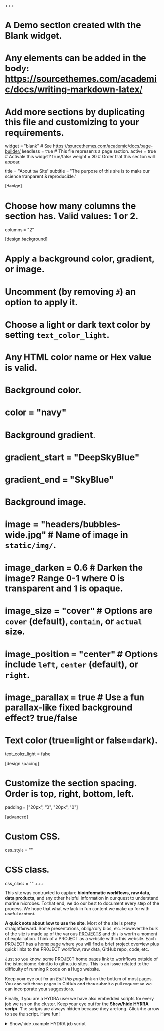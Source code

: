 +++
# A Demo section created with the Blank widget.
# Any elements can be added in the body: https://sourcethemes.com/academic/docs/writing-markdown-latex/
# Add more sections by duplicating this file and customizing to your requirements.

widget = "blank"  # See https://sourcethemes.com/academic/docs/page-builder/
headless = true  # This file represents a page section.
active = true  # Activate this widget? true/false
weight = 30  # Order that this section will appear.

title = "About <small>the</small> Site"
subtitle = "The purpose of this site is to make our science tranparent & reproducible."

[design]
  # Choose how many columns the section has. Valid values: 1 or 2.
  columns = "2"

[design.background]
  # Apply a background color, gradient, or image.
  #   Uncomment (by removing `#`) an option to apply it.
  #   Choose a light or dark text color by setting `text_color_light`.
  #   Any HTML color name or Hex value is valid.

  # Background color.
  # color = "navy"

  # Background gradient.
  # gradient_start = "DeepSkyBlue"
  # gradient_end = "SkyBlue"

  # Background image.
#  image = "headers/bubbles-wide.jpg"  # Name of image in `static/img/`.
#  image_darken = 0.6  # Darken the image? Range 0-1 where 0 is transparent and 1 is opaque.
#  image_size = "cover"  #  Options are `cover` (default), `contain`, or `actual` size.
#  image_position = "center"  # Options include `left`, `center` (default), or `right`.
#  image_parallax = true  # Use a fun parallax-like fixed background effect? true/false

  # Text color (true=light or false=dark).
  text_color_light = false

[design.spacing]
  # Customize the section spacing. Order is top, right, bottom, left.
  padding = ["20px", "0", "20px", "0"]

[advanced]
 # Custom CSS.
 css_style = ""

 # CSS class.
 css_class = ""
+++

This site was contructed to capture **bioinformatic workflows, raw data, data products**, and any other helpful information in our quest to understand marine microbes. To that end, we do our best to document every step of the process. We hope that what we lack in fun content we make up for with useful content.

**A quick note about how to use the site**. Most of the site is pretty straightforward. Some presentations, obligatory bios, etc. However the bulk of the site is made up of the various [PROJECTS](#projects) and this is worth a moment of explaination. Think of a PROJECT as a website within this website. Each PROJECT has a home page where you will find a brief project overview plus quick links to the PROJECT workflow, raw data, GitHub repo, code, etc.

Just so you know, some PROJECT home pages link to workflows outside of the istmobiome.rbind.io to  github.io sites. This is an issue related to the difficulty of running R code on a Hugo website.

Keep your eye out for an <i class="fas fa-pencil-alt"> Edit this page</i> link on the bottom of most pages. You can edit these pages in GitHub and then submit a pull request so we can incorporate your suggestions.

Finally, if you are a HYDRA user we have also embedded  scripts for every job we ran on the cluster.  Keep your eye out for the **Show/hide HYDRA script**. The scripts are always hidden because they are long. Click the arrow to see the script. Have fun!

<details markdown="1"><summary>Show/hide xxample HYDRA  job script</summary>
<pre><code>
# /bin/sh
# ----------------Parameters---------------------- #
#$ -S /bin/sh
#$ -pe mthread 20
#$ -q sThC.q
#$ -l mres=120G,h_data=6G,h_vmem=6G
#$ -cwd
#$ -j y
#$ -N job_04_taxonomic_classification_kaiju
#$ -o hydra_logs/job_04_taxonomic_classification_kaiju.job
#
# ----------------Modules------------------------- #
#
# ----------------Load Envs------------------- #
#
echo + `date` job $JOB_NAME started in $QUEUE with jobID=$JOB_ID on $HOSTNAME
echo + NSLOTS = $NSLOTS
#
export PATH=/home/scottjj/miniconda3:$PATH
export PATH=/home/scottjj/miniconda3/bin:$PATH
export PATH=/home/scottjj/miniconda3/envs/kaiju/bin:$PATH
export PATH=/home/scottjj/miniconda3/envs/krona/bin:$PATH
export PATH=/pool/genomics/stri_istmobiome/dbs/kaiju_db/:$PATH
#
#NOT SURE IF THE FOLLOWING TWO LINES ARE NEEDED
export PERL5LIB="/home/scottjj/miniconda3/envs/kaiju/lib/5.26.2"
export PERL5LIB="/home/scottjj/miniconda3/envs/kaiju/lib/5.26.2/x86_64-linux-thread-multi:$PERL5LIB"
# ----------------SETUP KAIJU Directories-------------- #
#
mkdir 07_TAXONOMY/KAIJU/
KAIJU='/pool/genomics/stri_istmobiome/data/seq/TRANS_WATER/07_TAXONOMY/KAIJU/'
K_FILES='/pool/genomics/stri_istmobiome/dbs/kaiju_db'
#
# ----------------Get Gene Files------------------- #
source activate anvio-6.1
#
anvi-get-sequences-for-gene-calls -c 03_CONTIGS/EP-contigs.db -o $KAIJU/EP_gene_calls.fna
anvi-get-sequences-for-gene-calls -c 03_CONTIGS/WA-contigs.db -o $KAIJU/WA_gene_calls.fna
#
source deactivate
#
# ----------------RUN KAIJU------------------- #
source activate kaiju
which kaiju
gcc --version
which perl
# ----------------AGAINST nr DB------------------- #
#
kaiju -t $K_FILES/nr_db/nodes.dmp -f $K_FILES/nr_db/nr_euk/kaiju_db_nr_euk.fmi -i $KAIJU/EP_gene_calls.fna -o $KAIJU/EP_kaiju_nr.out -z 16 -v
kaiju -t $K_FILES/nr_db/nodes.dmp -f $K_FILES/nr_db/nr_euk/kaiju_db_nr_euk.fmi -i $KAIJU/WA_gene_calls.fna -o $KAIJU/WA_kaiju_nr.out -z 16 -v
#
kaiju-addTaxonNames -t $K_FILES/nr_db/nodes.dmp -n $K_FILES/nr_db/names.dmp -i $KAIJU/EP_kaiju_nr.out -o $KAIJU/EP_kaiju_nr.names -r superkingdom,phylum,order,class,family,genus,species
kaiju-addTaxonNames -t $K_FILES/nr_db/nodes.dmp -n $K_FILES/nr_db/names.dmp -i $KAIJU/WA_kaiju_nr.out -o $KAIJU/WA_kaiju_nr.names -r superkingdom,phylum,order,class,family,genus,species
#
# ----------------AGAINST marine DB------------------- #
#
kaiju -t $K_FILES/marine_db/nodes.dmp -f $K_FILES/marine_db/marine_db/kaiju_db_mar.fmi -i $KAIJU/EP_gene_calls.fna -o $KAIJU/EP_kaiju_mar.out -z 16 -v
kaiju -t $K_FILES/marine_db/nodes.dmp -f $K_FILES/marine_db/marine_db/kaiju_db_mar.fmi -i $KAIJU/WA_gene_calls.fna -o $KAIJU/WA_kaiju_mar.out -z 16 -v
#
kaiju-addTaxonNames -t $K_FILES/marine_db/nodes.dmp -n $K_FILES/marine_db/names.dmp -i $KAIJU/EP_kaiju_mar.out -o $KAIJU/EP_kaiju_mar.names -r superkingdom,phylum,order,class,family,genus,species
kaiju-addTaxonNames -t $K_FILES/marine_db/nodes.dmp -n $K_FILES/marine_db/names.dmp -i $KAIJU/WA_kaiju_mar.out -o $KAIJU/WA_kaiju_mar.names -r superkingdom,phylum,order,class,family,genus,species
#
source deactivate
#
echo = `date` job $JOB_NAME don
</code></pre>
</details>
